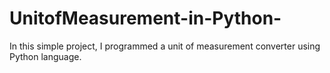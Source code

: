 # UnitofMeasurement-in-Python-
In this simple project, I programmed a unit of measurement converter using Python language. 
